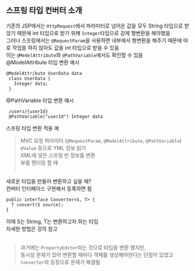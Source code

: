 ## 스프링 타입 컨버터 소개
기존의 JSP에서는 `HttpRequest`에서 파라미터로 넘어온 값을 모두 String 타입으로 받았기 때문에 int 타입으로 받기 위해 `Integer`타입으로 강제 형변환을 해야했음<br>
그러나 스프링에서는 `@RequestParam`을 사용하면 내부에서 형변환을 해주기 때문에 따로 작업을 하지 않아도 값을 int 타입으로 받을 수 있음<br>
이는 `@MedelAttribute`와 `@PathVariable`에서도 확인할 수 있음<br>
@ModelAttribute 타입 변환 예시
```
@ModelAttribute UserData data
 class UserData {
   Integer data;
 }
```
@PathVariable 타입 변환 예시
```
 /users/{userId}
 @PathVariable("userId") Integer data
```

스프링 타입 변환 적용 예<br>
> MVC 요청 파라미터 (`@RequestParam`, `@ModelAttribute`, `@PathVariable`)<br>
> `@Value` 등으로 YML 정보 읽기<br>
> XML에 넣은 스프링 빈 정보를 변환<br>
> 뷰를 렌더링 할 때<br><br>

새로운 타입을 만들어 변환하고 싶을 때?<br>
컨버터 인터페이스 구현해서 등록하면 됨
```
public interface Converter<S, T> {
  T convert(S source);
}
```
이때 S는 String, T는 변환하고자 하는 타입<br>
자세한 방법은 강의 참고<br><br>

> 과거에는 `PropertyEditor`라는 것으로 타입을 변환 했지만,<br>
> 동시성 문제가 있어 변환할 때마다 객체를 생성해야한다는 단점이 있었고 `Converter`의 등장으로 문제가 해결됨
